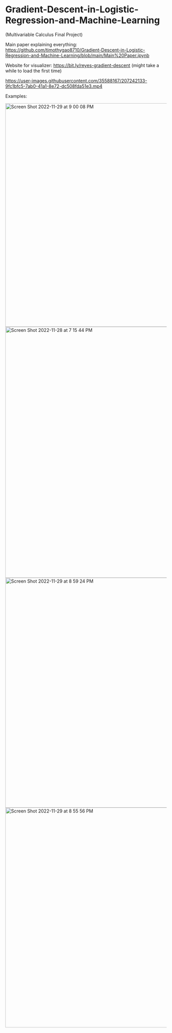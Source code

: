 # Gradient-Descent-in-Logistic-Regression-and-Machine-Learning
(Multivariable Calculus Final Project)

Main paper explaining everything: https://github.com/timothygao8710/Gradient-Descent-in-Logistic-Regression-and-Machine-Learning/blob/main/Main%20Paper.ipynb

Website for visualizer: https://bit.ly/reyes-gradient-descent (might take a while to load the first time)

https://user-images.githubusercontent.com/35588167/207242133-9fc1bfc5-7ab0-41a1-8e72-dc508fda51e3.mp4

Examples:



<img width="697" alt="Screen Shot 2022-11-29 at 9 00 08 PM" src="https://user-images.githubusercontent.com/35588167/204716548-4f09a21a-8ac5-483e-bc36-1dbe4e3ee1ce.png">
<img width="783" alt="Screen Shot 2022-11-28 at 7 15 44 PM" src="https://user-images.githubusercontent.com/35588167/204716555-2eafabd8-1741-40c2-9d4c-4e9e5d705743.png">
<img width="717" alt="Screen Shot 2022-11-29 at 8 59 24 PM" src="https://user-images.githubusercontent.com/35588167/204716570-a73bbab2-2932-4325-88d7-c4e24cefaed8.png">
<img width="686" alt="Screen Shot 2022-11-29 at 8 55 56 PM" src="https://user-images.githubusercontent.com/35588167/204716582-4ebb44d6-6e94-470b-97a9-050fdb75a241.png">
